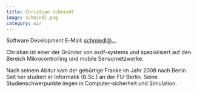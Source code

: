 ```yaml
---
title: Christian Schmiedl
image: schmiedl.png
category: wir
---
```

<!-- This comment is a workaround for a bug #439 of jekyll -->
Software Development
E-Mail: [schmiedl@...](mailto:schmiedl@asdf-systems.de)

Christian ist einer der Gründer von asdf-systems und spezialisiert auf den Bereich Mikrocontrolling und mobile Sensornetzwerke.

Nach seinem Abitur kam der gebürtige Franke im Jahr 2008 nach Berlin. Seit her studiert er Informatik (B.Sc.) an der FU-Berlin. Seine Studienschwerpunkte liegen in Computer-sicherheit und Simulation.
